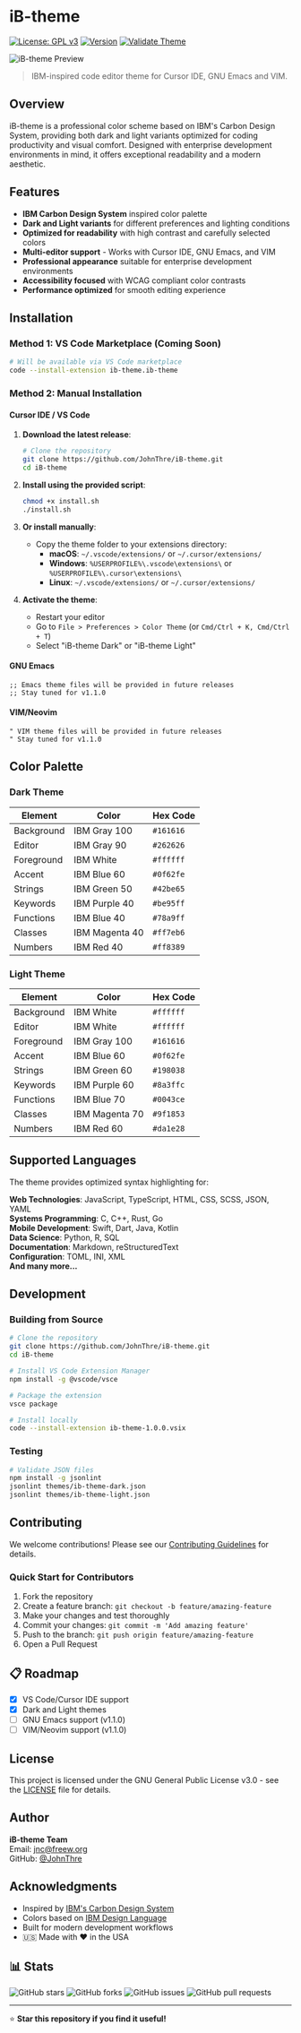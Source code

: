# iB-theme

[![License: GPL v3](https://img.shields.io/badge/License-GPLv3-blue.svg)](https://www.gnu.org/licenses/gpl-3.0)
[![Version](https://img.shields.io/badge/version-1.0.0-green.svg)](https://github.com/JohnThre/iB-theme/releases)
[![Validate Theme](https://github.com/JohnThre/iB-theme/workflows/Validate%20Theme/badge.svg)](https://github.com/JohnThre/iB-theme/actions)

![iB-theme Preview](https://imgur.com/a/9a09c2F)

> IBM-inspired code editor theme for Cursor IDE, GNU Emacs and VIM.

## Overview

iB-theme is a professional color scheme based on IBM's Carbon Design System, providing both dark and light variants optimized for coding productivity and visual comfort. Designed with enterprise development environments in mind, it offers exceptional readability and a modern aesthetic.

## Features

- **IBM Carbon Design System** inspired color palette
- **Dark and Light variants** for different preferences and lighting conditions
- **Optimized for readability** with high contrast and carefully selected colors
- **Multi-editor support** - Works with Cursor IDE, GNU Emacs, and VIM
- **Professional appearance** suitable for enterprise development environments
- **Accessibility focused** with WCAG compliant color contrasts
- **Performance optimized** for smooth editing experience

## Installation

### Method 1: VS Code Marketplace (Coming Soon)
```bash
# Will be available via VS Code marketplace
code --install-extension ib-theme.ib-theme
```

### Method 2: Manual Installation

#### Cursor IDE / VS Code

1. **Download the latest release**:
   ```bash
   # Clone the repository
   git clone https://github.com/JohnThre/iB-theme.git
   cd iB-theme
   ```

2. **Install using the provided script**:
   ```bash
   chmod +x install.sh
   ./install.sh
   ```

3. **Or install manually**:
   - Copy the theme folder to your extensions directory:
     - **macOS**: `~/.vscode/extensions/` or `~/.cursor/extensions/`
     - **Windows**: `%USERPROFILE%\.vscode\extensions\` or `%USERPROFILE%\.cursor\extensions\`
     - **Linux**: `~/.vscode/extensions/` or `~/.cursor/extensions/`

4. **Activate the theme**:
   - Restart your editor
   - Go to `File > Preferences > Color Theme` (or `Cmd/Ctrl + K, Cmd/Ctrl + T`)
   - Select "iB-theme Dark" or "iB-theme Light"

#### GNU Emacs

```elisp
;; Emacs theme files will be provided in future releases
;; Stay tuned for v1.1.0
```

#### VIM/Neovim

```vim
" VIM theme files will be provided in future releases
" Stay tuned for v1.1.0
```

## Color Palette

### Dark Theme
| Element | Color | Hex Code |
|---------|-------|----------|
| Background | IBM Gray 100 | `#161616` |
| Editor | IBM Gray 90 | `#262626` |
| Foreground | IBM White | `#ffffff` |
| Accent | IBM Blue 60 | `#0f62fe` |
| Strings | IBM Green 50 | `#42be65` |
| Keywords | IBM Purple 40 | `#be95ff` |
| Functions | IBM Blue 40 | `#78a9ff` |
| Classes | IBM Magenta 40 | `#ff7eb6` |
| Numbers | IBM Red 40 | `#ff8389` |

### Light Theme
| Element | Color | Hex Code |
|---------|-------|----------|
| Background | IBM White | `#ffffff` |
| Editor | IBM White | `#ffffff` |
| Foreground | IBM Gray 100 | `#161616` |
| Accent | IBM Blue 60 | `#0f62fe` |
| Strings | IBM Green 60 | `#198038` |
| Keywords | IBM Purple 60 | `#8a3ffc` |
| Functions | IBM Blue 70 | `#0043ce` |
| Classes | IBM Magenta 70 | `#9f1853` |
| Numbers | IBM Red 60 | `#da1e28` |

## Supported Languages

The theme provides optimized syntax highlighting for:

**Web Technologies**: JavaScript, TypeScript, HTML, CSS, SCSS, JSON, YAML  
**Systems Programming**: C, C++, Rust, Go  
**Mobile Development**: Swift, Dart, Java, Kotlin  
**Data Science**: Python, R, SQL  
**Documentation**: Markdown, reStructuredText  
**Configuration**: TOML, INI, XML  
**And many more...**

## Development

### Building from Source

```bash
# Clone the repository
git clone https://github.com/JohnThre/iB-theme.git
cd iB-theme

# Install VS Code Extension Manager
npm install -g @vscode/vsce

# Package the extension
vsce package

# Install locally
code --install-extension ib-theme-1.0.0.vsix
```

### Testing

```bash
# Validate JSON files
npm install -g jsonlint
jsonlint themes/ib-theme-dark.json
jsonlint themes/ib-theme-light.json
```

## Contributing

We welcome contributions! Please see our [Contributing Guidelines](CONTRIBUTING.md) for details.

### Quick Start for Contributors

1. Fork the repository
2. Create a feature branch: `git checkout -b feature/amazing-feature`
3. Make your changes and test thoroughly
4. Commit your changes: `git commit -m 'Add amazing feature'`
5. Push to the branch: `git push origin feature/amazing-feature`
6. Open a Pull Request

## 📋 Roadmap

- [x] VS Code/Cursor IDE support
- [x] Dark and Light themes
- [ ] GNU Emacs support (v1.1.0)
- [ ] VIM/Neovim support (v1.1.0)

## License

This project is licensed under the GNU General Public License v3.0 - see the [LICENSE](LICENSE) file for details.

## Author

**iB-theme Team**  
Email: jnc@freew.org  
GitHub: [@JohnThre](https://github.com/JohnThre)

## Acknowledgments

- Inspired by [IBM's Carbon Design System](https://carbondesignsystem.com/)
- Colors based on [IBM Design Language](https://www.ibm.com/design/language/)
- Built for modern development workflows
- 🇺🇸 Made with ❤️ in the USA

## 📊 Stats

![GitHub stars](https://img.shields.io/github/stars/JohnThre/iB-theme?style=social)
![GitHub forks](https://img.shields.io/github/forks/JohnThre/iB-theme?style=social)
![GitHub issues](https://img.shields.io/github/issues/JohnThre/iB-theme)
![GitHub pull requests](https://img.shields.io/github/issues-pr/JohnThre/iB-theme)

---

⭐ **Star this repository if you find it useful!** 